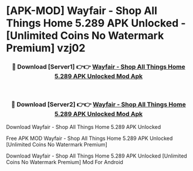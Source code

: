 # [APK-MOD] Wayfair - Shop All Things Home 5.289 APK Unlocked - [Unlimited Coins No Watermark Premium] vzj02



<div align="center">
<h3>🔴 Download [Server1] 👉👉 <a href="https://momento.my/?title=Wayfair_-_Shop_All_Things_Home_5.289_APK_Unlocked">Wayfair - Shop All Things Home 5.289 APK Unlocked Mod Apk</a></h3><br>

<h3>🔴 Download [Server2] 👉👉 <a href="https://momento.my/?title=Wayfair_-_Shop_All_Things_Home_5.289_APK_Unlocked">Wayfair - Shop All Things Home 5.289 APK Unlocked Mod Apk</a></h3>
</div>



Download Wayfair - Shop All Things Home 5.289 APK Unlocked 

Free APK MOD Wayfair - Shop All Things Home 5.289 APK Unlocked [Unlimited Coins No Watermark Premium]

Download Wayfair - Shop All Things Home 5.289 APK Unlocked [Unlimited Coins No Watermark Premium] Mod For Android
